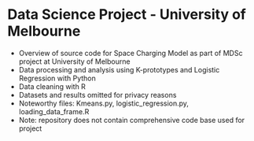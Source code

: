 # Data Science Project - University of Melbourne 

* Overview of source code for Space Charging Model as part of MDSc project at University of Melbourne
* Data processing and analysis using K-prototypes and Logistic Regression with Python
* Data cleaning with R
* Datasets and results omitted for privacy reasons
* Noteworthy files: Kmeans.py, logistic_regression.py, loading_data_frame.R 
* Note: repository does not contain comprehensive code base used for project

  

